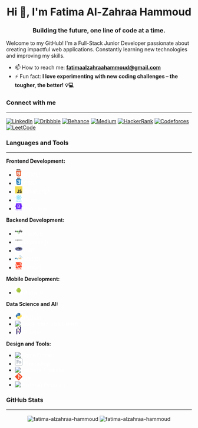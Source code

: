 <h1 align="center">Hi 👋, I'm Fatima Al-Zahraa Hammoud</h1>
<h3 align="center">Building the future, one line of code at a time.</h3>

<p>Welcome to my GitHub! I'm a Full-Stack Junior Developer passionate about creating impactful web applications. Constantly learning new technologies and improving my skills.</p>

- 📫 How to reach me: **fatimaalzahraahammoud@gmail.com**
- ⚡ Fun fact: **I love experimenting with new coding challenges – the tougher, the better! 💡💻**

### Connect with me
<hr>
<p>
  <a href="https://linkedin.com/in/fatima-al-zahraa-hammoud" target="_blank"><img src="https://raw.githubusercontent.com/rahuldkjain/github-profile-readme-generator/master/src/images/icons/Social/linked-in-alt.svg" alt="LinkedIn" height="30" width="40" /></a>  
  <a href="https://dribbble.com/fatima-alzahraa-hammoud" target="_blank"><img src="https://raw.githubusercontent.com/rahuldkjain/github-profile-readme-generator/master/src/images/icons/Social/dribbble.svg" alt="Dribbble" height="30" width="40" /></a>
  <a href="https://www.behance.net/fatima-alzahraa-hammoud" target="_blank"><img src="https://raw.githubusercontent.com/rahuldkjain/github-profile-readme-generator/master/src/images/icons/Social/behance.svg" alt="Behance" height="30" width="40" /></a>
  <a href="https://medium.com/fatimaalzahraahammoud" target="_blank"><img src="https://raw.githubusercontent.com/rahuldkjain/github-profile-readme-generator/master/src/images/icons/Social/medium.svg" alt="Medium" height="30" width="40" /></a>
  <a href="https://www.hackerrank.com/@fatimaalzahraah1" target="_blank"><img src="https://raw.githubusercontent.com/rahuldkjain/github-profile-readme-generator/master/src/images/icons/Social/hackerrank.svg" alt="HackerRank" height="30" width="40" /></a>
  <a href="https://codeforces.com/profile/fatimaalzahraahammoud" target="_blank"><img src="https://raw.githubusercontent.com/rahuldkjain/github-profile-readme-generator/master/src/images/icons/Social/codeforces.svg" alt="Codeforces" height="30" width="40" /></a>
  <a href="https://www.leetcode.com/fatima_alzahraa" target="_blank"><img src="https://raw.githubusercontent.com/rahuldkjain/github-profile-readme-generator/master/src/images/icons/Social/leet-code.svg" alt="LeetCode" height="30" width="40" /></a>
</p>

### Languages and Tools
<hr>
<p><strong>Frontend Development:</strong></p>
<ul>
  <li><a href="https://developer.mozilla.org/en-US/docs/Web/HTML" target="_blank" style="text-decoration: none; color: white;"><img src="https://raw.githubusercontent.com/devicons/devicon/master/icons/html5/html5-original-wordmark.svg" alt="HTML5" width="20" height="20"/> HTML5</a></li>
  <li><a href="https://developer.mozilla.org/en-US/docs/Web/CSS" target="_blank" style="text-decoration: none; color: white;"><img src="https://raw.githubusercontent.com/devicons/devicon/master/icons/css3/css3-original-wordmark.svg" alt="CSS3" width="20" height="20"/> CSS3</a></li>
  <li><a href="https://developer.mozilla.org/en-US/docs/Web/JavaScript" target="_blank" style="text-decoration: none; color: white;"><img src="https://raw.githubusercontent.com/devicons/devicon/master/icons/javascript/javascript-original.svg" alt="JavaScript" width="20" height="20"/> JavaScript</a></li>
  <li><a href="https://reactjs.org/" target="_blank" style="text-decoration: none; color: white;"><img src="https://raw.githubusercontent.com/devicons/devicon/master/icons/react/react-original-wordmark.svg" alt="React" width="20" height="20"/> React</a></li>
  <li><a href="https://getbootstrap.com/" target="_blank" style="text-decoration: none; color: white;"><img src="https://raw.githubusercontent.com/devicons/devicon/master/icons/bootstrap/bootstrap-plain-wordmark.svg" alt="Bootstrap" width="20" height="20"/> Bootstrap</a></li>
</ul>

<p><strong>Backend Development:</strong></p>
<ul>
  <li><a href="https://nodejs.org/" target="_blank" style="text-decoration: none; color: white;"><img src="https://raw.githubusercontent.com/devicons/devicon/master/icons/nodejs/nodejs-original-wordmark.svg" alt="Node.js" width="20" height="20"/> Node.js</a></li>
  <li><a href="https://expressjs.com/" target="_blank" style="text-decoration: none; color: white;"><img src="https://raw.githubusercontent.com/devicons/devicon/master/icons/express/express-original-wordmark.svg" alt="Express.js" width="20" height="20"/> Express.js</a></li>
  <li><a href="https://www.php.net/" target="_blank" style="text-decoration: none; color: white;"><img src="https://raw.githubusercontent.com/devicons/devicon/master/icons/php/php-original.svg" alt="PHP" width="20" height="20"/> PHP</a></li>
  <li><a href="https://www.mysql.com/" target="_blank" style="text-decoration: none; color: white;"><img src="https://raw.githubusercontent.com/devicons/devicon/master/icons/mysql/mysql-original-wordmark.svg" alt="MySQL" width="20" height="20"/> MySQL</a></li>
  <li><a href="https://laravel.com/" target="_blank" style="text-decoration: none; color: white;"><img src="https://raw.githubusercontent.com/devicons/devicon/master/icons/laravel/laravel-plain-wordmark.svg" alt="Laravel" width="20" height="20"/> Laravel</a></li>
</ul>

<p><strong>Mobile Development:</strong></p>
<ul>
  <li><a href="https://developer.android.com/" target="_blank" style="text-decoration: none; color: white;"><img src="https://raw.githubusercontent.com/devicons/devicon/master/icons/android/android-original-wordmark.svg" alt="Android" width="20" height="20"/> Android</a></li>
</ul>

<p><strong>Data Science and AI:</strong></p>
<ul>
  <li><a href="https://www.python.org/" target="_blank" style="text-decoration: none; color: white;"><img src="https://raw.githubusercontent.com/devicons/devicon/master/icons/python/python-original.svg" alt="Python" width="20" height="20"/> Python</a></li>
  <li><a href="https://scikit-learn.org/" target="_blank" style="text-decoration: none; color: white;"><img src="https://upload.wikimedia.org/wikipedia/commons/0/05/Scikit_learn_logo_small.svg" alt="Scikit-learn" width="20" height="20"/> Scikit-learn</a></li>
  <li><a href="https://pandas.pydata.org/" target="_blank" style="text-decoration: none; color: white;"><img src="https://raw.githubusercontent.com/devicons/devicon/2ae2a900d2f041da66e950e4d48052658d850630/icons/pandas/pandas-original.svg" alt="Pandas" width="20" height="20"/> Pandas</a></li>
</ul>

<p><strong>Design and Tools:</strong></p>
<ul>
  <li><a href="https://www.figma.com/" target="_blank" style="text-decoration: none; color: white;"><img src="https://www.vectorlogo.zone/logos/figma/figma-icon.svg" alt="Figma" width="20" height="20"/> Figma</a></li>
  <li><a href="https://www.adobe.com/products/photoshop.html" target="_blank" style="text-decoration: none; color: white;"><img src="https://raw.githubusercontent.com/devicons/devicon/master/icons/photoshop/photoshop-line.svg" alt="Photoshop" width="20" height="20"/> Photoshop</a></li>
  <li><a href="https://firebase.google.com/" target="_blank" style="text-decoration: none; color: white;"><img src="https://www.vectorlogo.zone/logos/firebase/firebase-icon.svg" alt="Firebase" width="20" height="20"/> Firebase</a></li>
  <li><a href="https://git-scm.com/" target="_blank" style="text-decoration: none; color: white;"><img src="https://raw.githubusercontent.com/devicons/devicon/master/icons/git/git-original.svg" alt="Git" width="20" height="20"/> Git</a></li>
  <li><a href="https://www.postman.com/" target="_blank" style="text-decoration: none; color: white;"><img src="https://www.vectorlogo.zone/logos/getpostman/getpostman-icon.svg" alt="Postman" width="20" height="20"/> Postman</a></li>
</ul>

### GitHub Stats
<hr>
<div align="center">
  <img align="center" src="https://github-readme-stats.vercel.app/api/top-langs?username=fatima-alzahraa-hammoud&show_icons=true&locale=en&layout=compact" alt="fatima-alzahraa-hammoud" width="450" />
  <img align="center" src="https://github-readme-stats.vercel.app/api?username=fatima-alzahraa-hammoud&show_icons=true&locale=en" alt="fatima-alzahraa-hammoud" width="450" />
</div>
